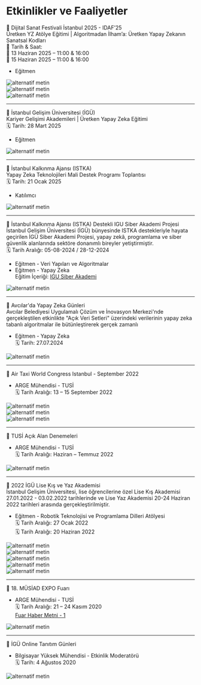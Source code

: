 # Etkinlikler ve Faaliyetler   

📢 Dijital Sanat Festivali İstanbul 2025 - IDAF’25    
Üretken YZ Atölye Eğitimi | Algoritmadan İlham’a:  Üretken Yapay Zekanın Sanatsal Kodları   
📅 Tarih & Saat:   
🔹 13 Haziran 2025 – 11:00 & 16:00   
🔹 15 Haziran 2025 – 11:00 & 16:00   
* Eğitmen   

![alternatif metin](https://github.com/acetinkaya/etkinliklervefaaliyetler/blob/main/idaf.png)   
![alternatif metin](https://github.com/acetinkaya/etkinliklervefaaliyetler/blob/main/IDAF25_atolye_1.png)    
![alternatif metin](https://github.com/acetinkaya/etkinliklervefaaliyetler/blob/main/IDAF25_atolye_3.png)    

---

📢 İstanbul Gelişim Üniversitesi (İGÜ)    
Kariyer Gelişimi Akademileri | Üretken Yapay Zeka Eğitimi    
🗓️ Tarih: 28 Mart 2025    
* Eğitmen

![alternatif metin](https://github.com/acetinkaya/etkinliklervefaaliyetler/blob/main/iguliseyz.jpeg)

---

📢 İstanbul Kalkınma Ajansı (ISTKA)      
Yapay Zeka Teknolojileri Mali Destek Programı Toplantısı    
🗓️ Tarih: 21 Ocak 2025     
* Katılımcı    

![alternatif metin](https://github.com/acetinkaya/etkinliklervefaaliyetler/blob/main/YZ_calistay%C4%B1.jpg)

---

📢 İstanbul Kalkınma Ajansı (ISTKA) Destekli IGU Siber Akademi Projesi       
İstanbul Gelişim Üniversitesi (İGÜ) bünyesinde ISTKA destekleriyle hayata geçirilen İGÜ Siber Akademi Projesi, yapay zekâ, programlama ve siber güvenlik alanlarında sektöre donanımlı bireyler yetiştirmiştir.     
🗓️ Tarih Aralığı: 05-08-2024 / 28-12-2024       
* Eğitmen - Veri Yapıları ve Algoritmalar       
* Eğitmen - Yapay Zeka        
Eğitim İçeriği: [IGU Siber Akademi](https://siberakademi.gelisim.edu.tr/tr/idari-icerik-mufredatimiz)      

![alternatif metin](https://github.com/acetinkaya/etkinliklervefaaliyetler/blob/main/istka.png)         
   
---

📢 Avcılar'da Yapay Zeka Günleri    
Avcılar Belediyesi Uygulamalı Çözüm ve İnovasyon Merkezi'nde gerçekleştilen etkinlikte "Açık Veri Setleri" üzerindeki verilerinin yapay zeka tabanlı algoritmalar ile bütünleştirerek gerçek zamanlı 
* Eğitmen - Yapay Zeka         
🗓️ Tarih: 27.07.2024     
      
![alternatif metin](https://github.com/acetinkaya/etkinliklervefaaliyetler/blob/main/avcilaryz.jpg)        

---

📢 Air Taxi World Congress Istanbul - September 2022      
* ARGE Mühendisi - TUSİ        
🗓️ Tarih Aralığı: 13 – 15 September 2022

![alternatif metin](https://github.com/acetinkaya/etkinliklervefaaliyetler/blob/main/airtaxi1.jpg)    
![alternatif metin](https://github.com/acetinkaya/etkinliklervefaaliyetler/blob/main/airtaxi3.jpg)    
![alternatif metin](https://github.com/acetinkaya/etkinliklervefaaliyetler/blob/main/airtaxi2.jpg)    
  
---

📢 TUSİ Açık Alan Denemeleri    
* ARGE Mühendisi - TUSİ        
🗓️ Tarih Aralığı: Haziran – Temmuz 2022

![alternatif metin](https://github.com/acetinkaya/etkinliklervefaaliyetler/blob/main/airtaxi1.jpg)    
 
---

📢 2022 İGÜ Lise Kış ve Yaz Akademisi      
İstanbul Gelişim Üniversitesi, lise öğrencilerine özel Lise Kış Akademisi 27.01.2022 - 03.02.2022 tarihlerinde ve Lise Yaz Akademisi 20-24 Haziran 2022 tarihleri arasında gerçekleştirilmiştir.      
* Eğitmen - Robotik Teknolojisi  ve Programlama Dilleri Atölyesi             
🗓️ Tarih Aralığı: 27 Ocak 2022   
🗓️ Tarih Aralığı: 20 Haziran 2022

![alternatif metin](https://github.com/acetinkaya/etkinliklervefaaliyetler/blob/main/kis1.jpg)  
![alternatif metin](https://github.com/acetinkaya/etkinliklervefaaliyetler/blob/main/2025-06-09_23-53-06.png)   
![alternatif metin](https://github.com/acetinkaya/etkinliklervefaaliyetler/blob/main/k%C4%B1s_1.jpg)  
![alternatif metin](https://github.com/acetinkaya/etkinliklervefaaliyetler/blob/main/yaz_okulu1.jpg)  
![alternatif metin](https://github.com/acetinkaya/etkinliklervefaaliyetler/blob/main/yaz_okulu2.jpg)  

---

📢 18. MÜSİAD EXPO Fuarı       
* ARGE Mühendisi - TUSİ     
🗓️ Tarih Aralığı: 21 – 24 Kasım 2020    
[Fuar Haber Metni - 1](https://gelisim.edu.tr/tr/gelisim-haber-cumhurbaskani-erdogan-ucan-araba-tusiyi-inceledi)    
     
![alternatif metin](https://github.com/acetinkaya/etkinliklervefaaliyetler/blob/main/tusi-fuar.jpg)       

---

📢 İGÜ Online Tanıtım Günleri         
* Bilgisayar Yüksek Mühendisi - Etkinlik Moderatörü   
🗓️ Tarih: 4 Ağustos 2020      
   
![alternatif metin](https://github.com/acetinkaya/etkinliklervefaaliyetler/blob/main/tto-tanitim.jpg)
